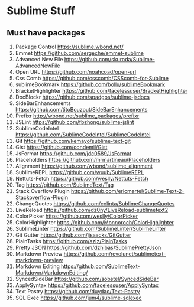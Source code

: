 Sublime Stuff
=============

Must have packages
-----------------
1. Package Control https://sublime.wbond.net/
2. Emmet https://github.com/sergeche/emmet-sublime
3. Advanced New File https://github.com/skuroda/Sublime-AdvancedNewFile
4. Open URL https://github.com/noahcoad/open-url
5. Css Comb https://github.com/csscomb/CSScomb-for-Sublime
6. sublimeBookmark https://github.com/bollu/sublimeBookmark
7. BracketHighlighter https://github.com/facelessuser/BracketHighlighter
8. DocBlockr https://github.com/spadgos/sublime-jsdocs
9. SideBarEnhancements https://github.com/titoBouzout/SideBarEnhancements
10. Prefixr http://wbond.net/sublime_packages/prefixr
11. JSLint https://github.com/fbzhong/sublime-jslint
12. SublimeCodeIntel https://github.com/SublimeCodeIntel/SublimeCodeIntel
13. Git https://github.com/kemayo/sublime-text-git
14. Gist https://github.com/condemil/Gist
15. JsFormat https://github.com/jdc0589/JsFormat
16. Placeholders https://github.com/mrmartineau/Placeholders
17. Alignment https://github.com/wbond/sublime_alignment
18. SublimeREPL https://github.com/wuub/SublimeREPL
19. Nettuts-Fetch https://github.com/weslly/Nettuts-Fetch
20. Tag https://github.com/SublimeText/Tag
21. Stack Overflow Plugin https://github.com/ericmartel/Sublime-Text-2-Stackoverflow-Plugin
22. ChangeQuotes https://github.com/colinta/SublimeChangeQuotes
23. LiveReload https://github.com/dz0ny/LiveReload-sublimetext2
24. ColorPicker https://github.com/weslly/ColorPicker
25. ColorHighlighter https://github.com/Monnoroch/ColorHighlighter
26. SublimeLinter https://github.com/SublimeLinter/SublimeLinter
27. Git Gutter https://github.com/jisaacks/GitGutter
28. PlainTasks https://github.com/aziz/PlainTasks
29. Pretty JSON https://github.com/dzhibas/SublimePrettyJson
30. Markdown Preview https://github.com/revolunet/sublimetext-markdown-preview
31. Markdown Editing https://github.com/SublimeText-Markdown/MarkdownEditing/
32. SyncedSideBar https://github.com/sobstel/SyncedSideBar
33. ApplySyntax https://github.com/facelessuser/ApplySyntax
34. Text Pastry https://github.com/duydao/Text-Pastry
35. SQL Exec https://github.com/jum4/sublime-sqlexec
